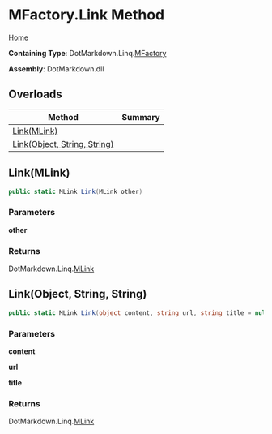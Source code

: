 # MFactory\.Link Method

[Home](../../../../README.md)

**Containing Type**: DotMarkdown\.Linq\.[MFactory](../README.md)

**Assembly**: DotMarkdown\.dll

## Overloads

| Method | Summary |
| ------ | ------- |
| [Link(MLink)](#DotMarkdown_Linq_MFactory_Link_DotMarkdown_Linq_MLink_) | |
| [Link(Object, String, String)](#DotMarkdown_Linq_MFactory_Link_System_Object_System_String_System_String_) | |

## Link\(MLink\) <a name="DotMarkdown_Linq_MFactory_Link_DotMarkdown_Linq_MLink_"></a>

```csharp
public static MLink Link(MLink other)
```

### Parameters

**other**

### Returns

DotMarkdown\.Linq\.[MLink](../../MLink/README.md)

## Link\(Object, String, String\) <a name="DotMarkdown_Linq_MFactory_Link_System_Object_System_String_System_String_"></a>

```csharp
public static MLink Link(object content, string url, string title = null)
```

### Parameters

**content**

**url**

**title**

### Returns

DotMarkdown\.Linq\.[MLink](../../MLink/README.md)


